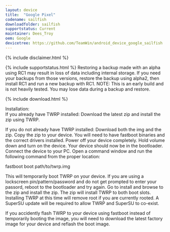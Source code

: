 ```yaml
---
layout: device
title:  "Google Pixel"
codename: sailfish
downloadfolder: sailfish
supportstatus: Current
maintainer: Dees_Troy
oem: Google
devicetree: https://github.com/TeamWin/android_device_google_sailfish
---
```


{% include disclaimer.html %}

{% include supportstatus.html %}
Restoring a backup made with an alpha using RC1 may result in loss of data including internal storage. If you need your backups from those versions, restore the backup using alpha2, then install RC1 and run a new backup with RC1.
NOTE: This is an early build and is not heavily tested. You may lose data during a backup and restore.

{% include download.html %}

<div class='page-heading'>Installation:</div>
If you already have TWRP installed:
Download the latest zip and install the zip using TWRP.

If you do not already have TWRP installed:
Download both the img and the zip. Copy the zip to your device. You will need to have fastboot binaries and the correct drivers installed. Power off your device completely. Hold volume down and turn on the device. Your device should now be in the bootloader. Connect the device to your PC. Open a command window and run the following command from the proper location:

fastboot boot path/to/twrp.img

This will temporarily boot TWRP on your device. If you are using a lockscreen pin/pattern/password and do not get prompted to enter your passord, reboot to the bootloader and try again. Go to install and browse to the zip and install the zip. The zip will install TWRP to both boot slots. Installing TWRP at this time will remove root if you are currently rooted. A SuperSU update will be required to allow TWRP and SuperSU to co-exist.

If you accidently flash TWRP to your device using fastboot instead of temporarily booting the image, you will need to download the latest factory image for your device and reflash the boot image.
